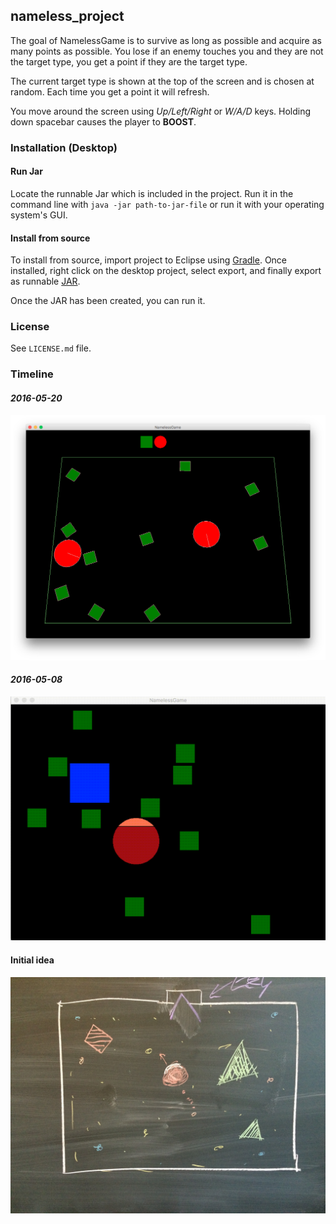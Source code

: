 ## nameless_project
The goal of NamelessGame is to survive as long as possible and acquire as many points as possible. You lose if an enemy touches you and they are not the target type, you get a point if they are the target type.

The current target type is shown at the top of the screen and is chosen at random. Each time you get a point it will refresh.

You move around the screen using *Up/Left/Right* or *W/A/D* keys. Holding down spacebar causes the player to **BOOST**.

### Installation (Desktop)
#### Run Jar
Locate the runnable Jar which is included in the project. Run it in the command line with `java -jar path-to-jar-file` or run it with your operating system's GUI.

#### Install from source
To install from source, import project to Eclipse using [Gradle](https://github.com/libgdx/libgdx/wiki/Gradle-and-Eclipse). Once installed, right click on the desktop project, select export, and finally export as runnable [JAR](https://github.com/libgdx/libgdx/wiki/Deploying-your-application).

Once the JAR has been created, you can run it.

### License
See `LICENSE.md` file.

### Timeline
#### _2016-05-20_
![](current_game_2016_05_20.png)

#### _2016-05-08_
![Alt text](namelessGIF.gif)

#### Initial idea
![Alt text](prototype.JPG)
